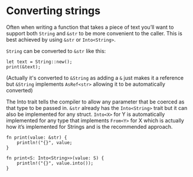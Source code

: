 # Converting strings

Often when writing a function that takes a piece of text you’ll want to support both `String` and `&str` to be more convenient to the caller. This is best achieved by using `&str` or `Into<String>`. 

`String` can be converted to `&str` like this:
```rust,ignore
let text = String::new();
print(&text);
``` 
(Actually it's converted to `&String` as adding a `&` just makes it a reference but `&String` implements `AsRef<str>` allowing it to be automatically converted)

The Into trait tells the compiler to allow any parameter that be coerced as that type to be passed in. `&str` already has the `Into<String>` trait but it can also be implemented for any struct. `Into<X>` for Y is automatically implemented for any type that implements `From<Y>` for X which is actually how it’s implemented for Strings and is the recommended approach. 

```rust,ignore
fn print(value: &str) { 
	println!("{}", value;
}

fn print<S: Into<String>>(value: S) { 
	println!("{}", value.into());
}
```
